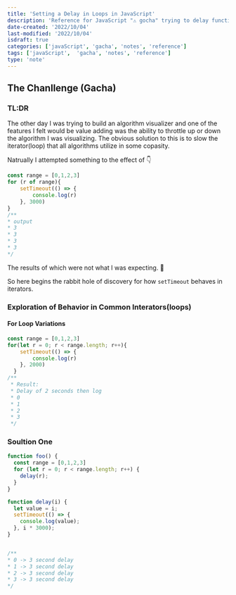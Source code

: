 ```yaml
---
title: 'Setting a Delay in Loops in JavaScript'
description: 'Reference for JavaScript "⚠️ gocha" trying to delay function in loop'
date-created: '2022/10/04'
last-modified: '2022/10/04'
isdraft: true
categories: ['javaScript', 'gacha', 'notes', 'reference']
tags: ['javaScript',  'gacha', 'notes', 'reference']
type: 'note'
---
```


## The Chanllenge (Gacha)

### TL:DR 

The other day I was trying to build an algorithm visualizer and one of the features I felt would be value adding was the ability to throttle up or down the algorithm I was visualizing. The obvious solution to this is to slow the iterator(loop) that all algorithms utilize in some copasity. 

Natrually I attempted something to the effect of 👇

```js
const range = [0,1,2,3] 
for (r of range){
    setTimeout(() => {
        console.log(r)
    }, 3000)
}
/**
* output 
* 3
* 3
* 3
* 3
*/
```

The results of which were not what I was expecting. 🤔 

So here begins the rabbit hole of discovery for how `setTimeout` behaves in iterators. 

### Exploration of Behavior in Common Interators(loops)

#### For Loop Variations

```js 
const range = [0,1,2,3]
for(let r = 0; r < range.length; r++){
  	setTimeout(() => {
	    console.log(r)
    }, 2000)
  } 
/**
 * Result: 
 * Delay of 2 seconds then log 
 * 0
 * 1
 * 2
 * 3
 */ 
```



### Soultion One 

```js 
function foo() {
  const range = [0,1,2,3] 
  for (let r = 0; r < range.length; r++) {
    delay(r);
  }
}

function delay(i) {
  let value = i;
  setTimeout(() => {
    console.log(value);
  }, i * 3000);
}


/**
* 0 -> 3 second delay
* 1 -> 3 second delay
* 2 -> 3 second delay
* 3 -> 3 second delay
*/
```